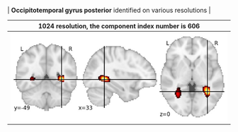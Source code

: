 


| **Occipitotemporal gyrus posterior** identified on various resolutions |

| 1024 resolution, the component index number is 606|  
|:---:|  
| ![Component 1024](../1024/final/606.jpg "From component 1024: Occipitotemporal gyrus posterior") |